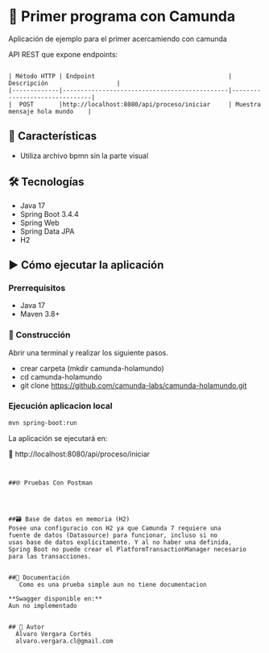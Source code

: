 # 🧩 Primer programa con Camunda


Aplicación de ejemplo para el primer acercamiendo con camunda

API REST que expone endpoints: 

```plaintext

| Método HTTP | Endpoint                                     | Descripción                   |
|-------------|----------------------------------------------|-------------------------------|
|  POST       |http://localhost:8080/api/proceso/iniciar     | Muestra mensaje hola mundo    | 

```

## 🚀 Características

- Utiliza archivo bpmn sin la parte visual


## 🛠️ Tecnologías

- Java 17
- Spring Boot 3.4.4
- Spring Web
- Spring Data JPA
- H2



## ▶️ Cómo ejecutar la aplicación
### Prerrequisitos
- Java 17
- Maven 3.8+

### 🔧 Construcción

Abrir una terminal y realizar los siguiente pasos.
* crear carpeta (mkdir camunda-holamundo)
* cd camunda-holamundo
* git clone https://github.com/camunda-labs/camunda-holamundo.git



### Ejecución aplicacion local
```bash
mvn spring-boot:run
```
La aplicación se ejecutará en:

📍 http://localhost:8080/api/proceso/iniciar
```


##🌐 Pruebas Con Postman




##🗃️ Base de datos en memoria (H2)
Posee una configuracio con H2 ya que Camunda 7 requiere una 
fuente de datos (Datasource) para funcionar, incluso si no 
usas base de datos explícitamente. Y al no haber una definida, 
Spring Boot no puede crear el PlatformTransactionManager necesario 
para las transacciones.


##📘 Documentación 
   Como es una prueba simple aun no tiene documentacion 

**Swagger disponible en:**
Aun no implementado


## 👤 Autor
  Álvaro Vergara Cortés  
  alvaro.vergara.cl@gmail.com



